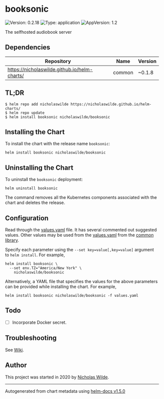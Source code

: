 # booksonic

![Version: 0.2.18](https://img.shields.io/badge/Version-0.2.18-informational?style=flat-square) ![Type: application](https://img.shields.io/badge/Type-application-informational?style=flat-square) ![AppVersion: 1.2](https://img.shields.io/badge/AppVersion-1.2-informational?style=flat-square)

The selfhosted audiobook server

## Dependencies

| Repository | Name | Version |
|------------|------|---------|
| https://nicholaswilde.github.io/helm-charts/ | common | ~0.1.8 |

## TL;DR
```console
$ helm repo add nicholaswilde https://nicholaswilde.github.io/helm-charts/
$ helm repo update
$ helm install booksonic nicholaswilde/booksonic
```

## Installing the Chart
To install the chart with the release name `booksonic`:
```console
helm install booksonic nicholaswilde/booksonic
```

## Uninstalling the Chart
To uninstall the `booksonic` deployment:
```console
helm uninstall booksonic
```
The command removes all the Kubernetes components associated with the chart and deletes the release.

## Configuration

Read through the [values.yaml](./values.yaml) file. It has several commented out suggested values.
Other values may be used from the [values.yaml](../common/values.yaml) from the [common library](../common).

Specify each parameter using the `--set key=value[,key=value]` argument to `helm install`. For example,
```console
helm install booksonic \
  --set env.TZ="America/New York" \
    nicholaswilde/booksonic
```

Alternatively, a YAML file that specifies the values for the above parameters can be provided while installing the chart.
For example,
```console
helm install booksonic nicholaswilde/booksonic -f values.yaml
```

## Todo
- [ ] Incorporate Docker secret.

## Troubleshooting
See [Wiki](https://github.com/nicholaswilde/helm-charts/wiki/Troubleshooting).

## Author
This project was started in 2020 by [Nicholas Wilde](https://github.com/nicholaswilde).

----------------------------------------------
Autogenerated from chart metadata using [helm-docs v1.5.0](https://github.com/norwoodj/helm-docs/releases/v1.5.0)
